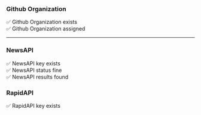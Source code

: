 ### Github Organization  
:white_check_mark: Github Organization exists  
:white_check_mark: Github Organization assigned  

---
  
### NewsAPI  
:white_check_mark: NewsAPI key exists  
:white_check_mark: NewsAPI status fine  
:white_check_mark: NewsAPI results found  
### RapidAPI  
:white_check_mark: RapidAPI key exists  
